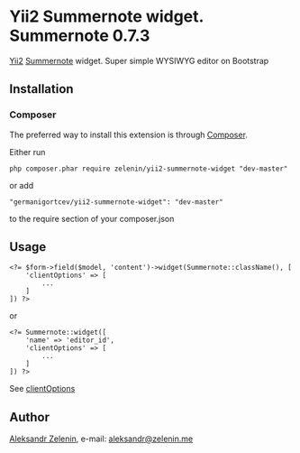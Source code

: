 # Yii2 Summernote widget. Summernote 0.7.3

[Yii2](http://www.yiiframework.com) [Summernote](http://hackerwins.github.io/summernote) widget. Super simple WYSIWYG editor on Bootstrap

## Installation

### Composer

The preferred way to install this extension is through [Composer](http://getcomposer.org/).

Either run

	php composer.phar require zelenin/yii2-summernote-widget "dev-master"

or add

	"germanigortcev/yii2-summernote-widget": "dev-master"

to the require section of your composer.json

## Usage

	<?= $form->field($model, 'content')->widget(Summernote::className(), [
		'clientOptions' => [
			...
		]
	]) ?>

or

	<?= Summernote::widget([
		'name' => 'editor_id',
		'clientOptions' => [
			...
		]
	]) ?>

See [clientOptions](http://hackerwins.github.io/summernote/features.html)

## Author

[Aleksandr Zelenin](https://github.com/zelenin/), e-mail: [aleksandr@zelenin.me](mailto:aleksandr@zelenin.me)
